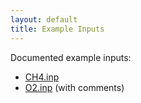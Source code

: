 ```yaml
---
layout: default
title: Example Inputs
---
```


Documented example inputs:

-   [CH4.inp](CH4.inp "wikilink")
-   [O2.inp](O2.inp "wikilink") (with comments)

